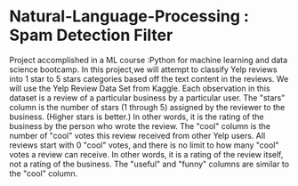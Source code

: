 # Natural-Language-Processing : Spam Detection Filter
Project accomplished in a ML course :Python for machine learning and data science bootcamp.
In this project,we will attempt to classify Yelp reviews into 1 star to 5 stars categories based off the text content in the reviews.
We will use the Yelp Review Data Set from Kaggle.
Each observation in this dataset is a review of a particular business by a particular user.
The "stars" column is the number of stars (1 through 5) assigned by the reviewer to the business. (Higher stars is better.) In other words, it is the rating of the business by the person who wrote the review.
The "cool" column is the number of "cool" votes this review received from other Yelp users.
All reviews start with 0 "cool" votes, and there is no limit to how many "cool" votes a review can receive. In other words, it is a rating of the review itself, not a rating of the business.
The "useful" and "funny" columns are similar to the "cool" column.
